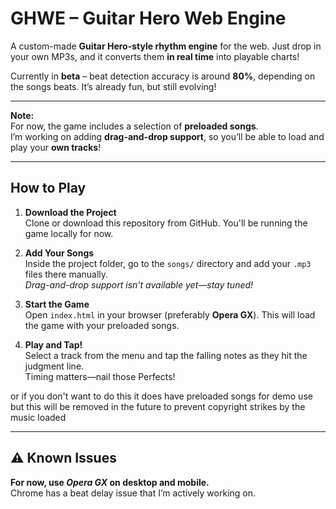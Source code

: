 # GHWE – Guitar Hero Web Engine  
A custom-made **Guitar Hero-style rhythm engine** for the web. Just drop in your own MP3s, and it converts them **in real time** into playable charts!  

Currently in **beta** – beat detection accuracy is around **80%**, depending on the songs beats. It’s already fun, but still evolving!

---

**Note:**  
For now, the game includes a selection of **preloaded songs**.  
I’m working on adding **drag-and-drop support**, so you’ll be able to load and play your **own tracks**!

---

## How to Play

1. **Download the Project**  
   Clone or download this repository from GitHub. You'll be running the game locally for now.

2. **Add Your Songs**  
   Inside the project folder, go to the `songs/` directory and add your `.mp3` files there manually.  
    _Drag-and-drop support isn't available yet—stay tuned!_

3. **Start the Game**  
   Open `index.html` in your browser (preferably **Opera GX**). This will load the game with your preloaded songs.

4. **Play and Tap!**  
   Select a track from the menu and tap the falling notes as they hit the judgment line.  
   Timing matters—nail those Perfects!

or if you don't want to do this it does have preloaded songs for demo use but this will be removed in the future to prevent copyright strikes by the music loaded

---

## ⚠️ Known Issues
**For now, use _Opera GX_ on desktop and mobile.**  
Chrome has a beat delay issue that I’m actively working on.